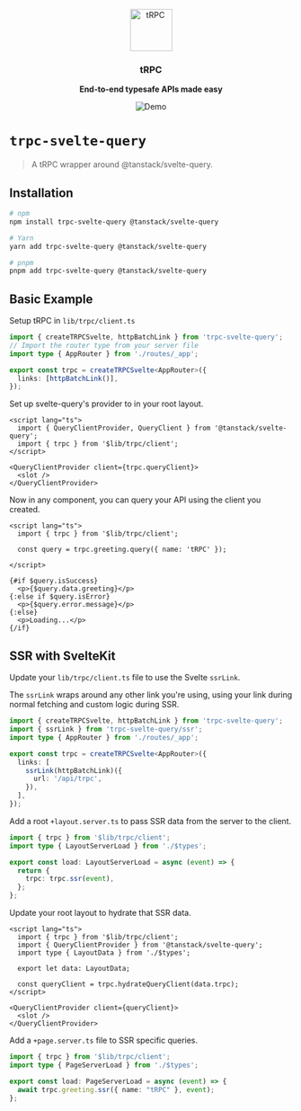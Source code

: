 <p align="center">
  <a href="https://trpc.io/"><img src="https://assets.trpc.io/icons/svgs/blue-bg-rounded.svg" alt="tRPC" height="75"/></a>
</p>

<h3 align="center">tRPC</h3>

<p align="center">
  <strong>End-to-end typesafe APIs made easy</strong>
</p>

<p align="center">
  <img src="https://assets.trpc.io/www/v10/v10-dark-landscape.gif" alt="Demo" />
</p>

# `trpc-svelte-query`

> A tRPC wrapper around @tanstack/svelte-query.

<!-- ## Documentation

Full documentation for `trpc-svelte-query` can be found [here](https://trpc.io/docs/svelte-query) -->

## Installation

```bash
# npm
npm install trpc-svelte-query @tanstack/svelte-query

# Yarn
yarn add trpc-svelte-query @tanstack/svelte-query

# pnpm
pnpm add trpc-svelte-query @tanstack/svelte-query
```

## Basic Example

Setup tRPC in `lib/trpc/client.ts`

```ts
import { createTRPCSvelte, httpBatchLink } from 'trpc-svelte-query';
// Import the router type from your server file
import type { AppRouter } from './routes/_app';

export const trpc = createTRPCSvelte<AppRouter>({
  links: [httpBatchLink()],
});
```

Set up svelte-query's provider to in your root layout.

```svelte
<script lang="ts">
  import { QueryClientProvider, QueryClient } from '@tanstack/svelte-query';
  import { trpc } from '$lib/trpc/client';
</script>

<QueryClientProvider client={trpc.queryClient}>
  <slot />
</QueryClientProvider>
```

Now in any component, you can query your API using the client you created.

```svelte
<script lang="ts">
  import { trpc } from '$lib/trpc/client';

  const query = trpc.greeting.query({ name: 'tRPC' });

</script>

{#if $query.isSuccess}
  <p>{$query.data.greeting}</p>
{:else if $query.isError}
  <p>{$query.error.message}</p>
{:else}
  <p>Loading...</p>
{/if}
```

## SSR with SvelteKit

Update your `lib/trpc/client.ts` file to use the Svelte `ssrLink`.

The `ssrLink` wraps around any other link you're using, using your link during normal fetching and custom logic
during SSR.

```ts
import { createTRPCSvelte, httpBatchLink } from 'trpc-svelte-query';
import { ssrLink } from 'trpc-svelte-query/ssr';
import type { AppRouter } from './routes/_app';

export const trpc = createTRPCSvelte<AppRouter>({
  links: [
    ssrLink(httpBatchLink)({
      url: '/api/trpc',
    }),
  ],
});
```

Add a root `+layout.server.ts` to pass SSR data from the server to the client.

```ts
import { trpc } from '$lib/trpc/client';
import type { LayoutServerLoad } from './$types';

export const load: LayoutServerLoad = async (event) => {
  return {
    trpc: trpc.ssr(event),
  };
};
```

Update your root layout to hydrate that SSR data.

```svelte
<script lang="ts">
  import { trpc } from '$lib/trpc/client';
  import { QueryClientProvider } from '@tanstack/svelte-query';
  import type { LayoutData } from './$types';

  export let data: LayoutData;

  const queryClient = trpc.hydrateQueryClient(data.trpc);
</script>

<QueryClientProvider client={queryClient}>
  <slot />
</QueryClientProvider>
```

Add a `+page.server.ts` file to SSR specific queries.

```ts
import { trpc } from '$lib/trpc/client';
import type { PageServerLoad } from './$types';

export const load: PageServerLoad = async (event) => {
  await trpc.greeting.ssr({ name: "tRPC" }, event);
};
```
